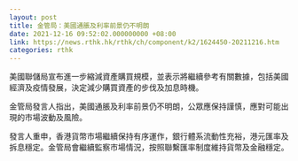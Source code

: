 ```yaml
---
layout: post
title: 金管局：美國通脹及利率前景仍不明朗
date: 2021-12-16 09:52:02.000000000 +08:00
link: https://news.rthk.hk/rthk/ch/component/k2/1624450-20211216.htm
categories: rthk
---
```


美國聯儲局宣布進一步縮減資產購買規模，並表示將繼續參考有關數據，包括美國經濟及疫情發展，決定減少購買資產的步伐及加息時機。

金管局發言人指出，美國通脹及利率前景仍不明朗，公眾應保持謹慎，應對可能出現的市場波動及風險。

發言人重申，香港貨幣市場繼續保持有序運作，銀行體系流動性充裕，港元匯率及拆息穩定。金管局會繼續監察市場情況，按照聯繫匯率制度維持貨幣及金融穩定。

